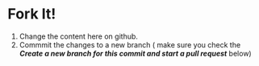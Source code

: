 # Fork It!
1. Change the content here on github. 
2. Commmit the changes to a new branch ( make sure you check the ***Create a new branch for this commit and start a pull request*** below) 
